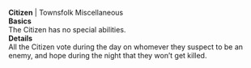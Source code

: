**Citizen** | Townsfolk Miscellaneous  
__Basics__   
The Citizen has no special abilities.  
__Details__  
All the Citizen vote during the day on whomever they suspect to be an enemy, and hope during the night that they won’t get killed.  

